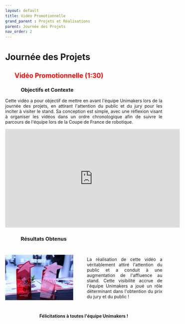 ```yaml
---
layout: default
title: Vidéo Promotionnelle
grand_parent : Projets et Réalisations
parent: Journée des Projets
nav_order: 2
---
```


<h1><strong>Journée des Projets</strong></h1>

<h2 style="margin-left: 30px; color: red;">Vidéo Promotionnelle (1:30) </h2>

<h3 style="margin-left: 50px;"> Objectifs et Contexte </h3>

<p align="justify">Cette vidéo a pour objectif de mettre en avant l'équipe Unimakers lors de la journée des projets, en attirant l'attention du public et du jury pour les inciter à visiter le stand. Sa conception est simple, avec une réflexion visant à organiser les vidéos dans un ordre chronologique afin de suivre le parcours de l'équipe lors de la Coupe de France de robotique.<p>

<div style="text-align: center;">
  <iframe width="560" height="315" src="https://www.youtube.com/embed/7D-iiri6Bs4" title="YouTube video player" frameborder="0" allow="accelerometer; autoplay; clipboard-write; encrypted-media; gyroscope; picture-in-picture" allowfullscreen></iframe>
</div>

<h3 style="margin-left: 50px;">Résultats Obtenus</h3>

<br>

<div style="display: flex; justify-content: center; align-items: center;">
    <div style="flex: 1; margin-right: 10px;">
        <img src="../../../images/IMG_6795.jpg" alt="Images des prix" style="width: 90%; height: auto;">
    </div>
    <div style="flex: 1; margin-left: 10px;">
    <p align="justify">La réalisation de cette vidéo a véritablement attiré l'attention du public et a conduit à une augmentation de l'affluence au stand. Cette visibilité accrue de l'équipe Unimakers a joué un rôle déterminant dans l'obtention du prix du jury et du public !</p>
</div></div>
<br>

<p align="center"><strong>Félicitations à toutes l'équipe Unimakers !</strong></p>